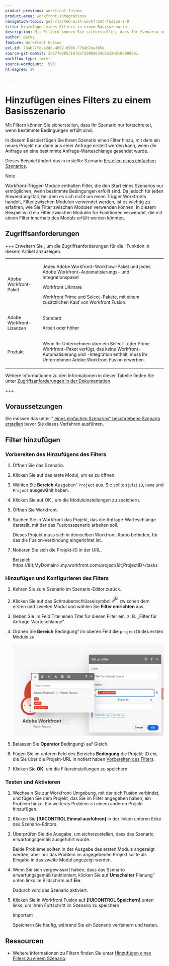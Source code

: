 ```yaml
---
product-previous: workfront-fusion
product-area: workfront-integrations
navigation-topic: get-started-with-workfront-fusion-2-0
title: Hinzufügen eines Filters zu einem Basisszenario
description: Mit Filtern können Sie sicherstellen, dass Ihr Szenario nur fortschreitet, wenn bestimmte Bedingungen erfüllt sind.
author: Becky
feature: Workfront Fusion
exl-id: 78ab27fe-e2dd-4b52-b986-77b4b7ea3b5e
source-git-commit: 3a977d805c10fda7209b0634c6e32e818a980691
workflow-type: tm+mt
source-wordcount: '593'
ht-degree: 1%

---
```


# Hinzufügen eines Filters zu einem Basisszenario

Mit Filtern können Sie sicherstellen, dass Ihr Szenario nur fortschreitet, wenn bestimmte Bedingungen erfüllt sind.

In diesem Beispiel fügen Sie Ihrem Szenario einen Filter hinzu, mit dem ein neues Projekt nur dann aus einer Anfrage erstellt werden kann, wenn die Anfrage an eine bestimmte Anfrage-Warteschlange gesendet wurde.

Dieses Beispiel ändert das in erstellte Szenario [Erstellen eines einfachen Szenarios](/help/workfront-fusion/build-practice-scenarios/create-basic-scenario.md).

>[!NOTE]
>
>Workfront-Trigger-Module enthalten Filter, die den Start eines Szenarios nur ermöglichen, wenn bestimmte Bedingungen erfüllt sind. Da jedoch für jeden Anwendungsfall, bei dem es sich nicht um einen Trigger Workfronts handelt, Filter zwischen Modulen verwendet werden, ist es wichtig zu erfahren, wie Sie Filter zwischen Modulen verwenden können. In diesem Beispiel wird ein Filter zwischen Modulen für Funktionen verwendet, die mit einem Filter innerhalb des Moduls erfüllt werden könnten.

## Zugriffsanforderungen

+++ Erweitern Sie , um die Zugriffsanforderungen für die -Funktion in diesem Artikel anzuzeigen.

<table style="table-layout:auto">
 <col> 
 <col> 
 <tbody> 
  <tr> 
   <td role="rowheader">Adobe Workfront-Paket</td> 
   <td> <p>Jedes Adobe Workfront-Workflow-Paket und jedes Adobe Workfront-Automatisierungs- und Integrationspaket</p><p>Workfront Ultimate</p><p>Workfront Prime und Select-Pakete, mit einem zusätzlichen Kauf von Workfront Fusion.</p> </td> 
  </tr> 
  <tr data-mc-conditions=""> 
   <td role="rowheader">Adobe Workfront-Lizenzen</td> 
   <td> <p>Standard</p><p>Arbeit oder höher</p> </td> 
  </tr> 
  <tr> 
   <td role="rowheader">Produkt</td> 
   <td>
   <p>Wenn Ihr Unternehmen über ein Select- oder Prime Workfront-Paket verfügt, das keine Workfront-Automatisierung und -Integration enthält, muss Ihr Unternehmen Adobe Workfront Fusion erwerben.</li></ul>
   </td> 
  </tr>
 </tbody> 
</table>

Weitere Informationen zu den Informationen in dieser Tabelle finden Sie unter [Zugriffsanforderungen in der Dokumentation](/help/workfront-fusion/references/licenses-and-roles/access-level-requirements-in-documentation.md).

+++

## Voraussetzungen

Sie müssen das unter &quot;[ eines einfachen Szenarios“ beschriebene Szenario erstellen](/help/workfront-fusion/build-practice-scenarios/create-basic-scenario.md) bevor Sie dieses Verfahren ausführen.

## Filter hinzufügen

### Vorbereiten des Hinzufügens des Filters

1. Öffnen Sie das Szenario.
1. Klicken Sie auf das erste Modul, um es zu öffnen.
1. Wählen Sie **Bereich** Ausgaben“ `Project` aus.
Sie sollten jetzt `ID`, `Name` und `Project` ausgewählt haben.
1. Klicken Sie auf OK , um die Moduleinstellungen zu speichern.
1. Öffnen Sie Workfront.
1. Suchen Sie in Workfront das Projekt, das die Anfrage-Warteschlange darstellt, mit der das Fusionsszenario arbeiten soll.

   Dieses Projekt muss sich in demselben Workfront-Konto befinden, für das die Fusion-Verbindung eingerichtet ist.

1. Notieren Sie sich die Projekt-ID in der URL.

   Beispiel: https://\&lt;MyDomain\>.my.workfront.com/project/\&lt;ProjectID\>/tasks

### Hinzufügen und Konfigurieren des Filters

1. Kehren Sie zum Szenario im Szenario-Editor zurück.
1. Klicken Sie auf das Schraubenschlüsselsymbol ![Schraubenschlüsselsymbol](assets/wrench-icon.png) zwischen dem ersten und zweiten Modul und wählen Sie **Filter einrichten** aus.
1. Geben Sie im Feld Titel einen Titel für diesen Filter ein, z. B. „Filter für Anfrage-Warteschlange“.
1. Ordnen Sie **Bereich** Bedingung“ im oberen Feld die `projectID` des ersten Moduls zu.

   ![Projekt-ID zuordnen](assets/map-proj-id.png)
1. Belassen Sie **Operator** Bedingung) auf Gleich.
1. Fügen Sie im unteren Feld des Bereichs **Bedingung** die Projekt-ID ein, die Sie über die Projekt-URL in notiert haben [Vorbereiten des Filters](#prepare-to-add-the-filter).
1. Klicken Sie **OK**, um die Filtereinstellungen zu speichern.

### Testen und Aktivieren

1. Wechseln Sie zur Workfront-Umgebung, mit der sich Fusion verbindet, und fügen Sie dem Projekt, das Sie im Filter angegeben haben, ein Problem hinzu. Ein weiteres Problem zu einem anderen Projekt hinzufügen.
1. Klicken Sie **[!UICONTROL Einmal ausführen]** in der linken unteren Ecke des Szenario-Editors.
1. Überprüfen Sie die Ausgabe, um sicherzustellen, dass das Szenario erwartungsgemäß ausgeführt wurde.

   Beide Probleme sollten in der Ausgabe des ersten Moduls angezeigt werden, aber nur das Problem im angegebenen Projekt sollte als Eingabe in das zweite Modul angezeigt werden.
1. Wenn Sie sich vergewissert haben, dass das Szenario erwartungsgemäß funktioniert, klicken Sie auf **Umschalter** Planung“ unten links im Bildschirm auf **Ein**.

   Dadurch wird das Szenario aktiviert.
1. Klicken Sie in Workfront Fusion auf **[!UICONTROL Speichern]** unten links, um Ihren Fortschritt im Szenario zu speichern.

   >[!IMPORTANT]
   >
   >Speichern Sie häufig, während Sie ein Szenario verfeinern und testen.

## Ressourcen

* Weitere Informationen zu Filtern finden Sie unter [Hinzufügen eines Filters zu einem Szenario](/help/workfront-fusion/create-scenarios/add-modules/add-a-filter-to-a-scenario.md).
